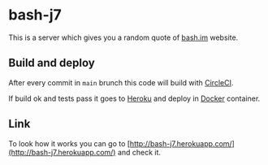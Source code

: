 # bash-j7
This is a server which gives you a random quote of [bash.im](http://bash.im/) website.
## Build and deploy
After every commit in `main` brunch this code will build with [CircleCI](https://circleci.com/).

If build ok and tests pass it goes to [Heroku](https://heroku.com/) and deploy in [Docker](https://www.docker.com/) container.
## Link
To look how it works you can go to [http://bash-j7.herokuapp.com/](http://bash-j7.herokuapp.com/) and check it.